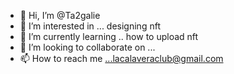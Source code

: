 - 👋 Hi, I’m @Ta2galie
- 👀 I’m interested in ... designing nft
- 🌱 I’m currently learning .. how to upload nft 
- 💞️ I’m looking to collaborate on ...
- 📫 How to reach me ...lacalaveraclub@gmail.com

<!---
Ta2galie/Ta2galie is a ✨ special ✨ repository because its `README.md` (this file) appears on your GitHub profile.
You can click the Preview link to take a look at your changes.
--->
